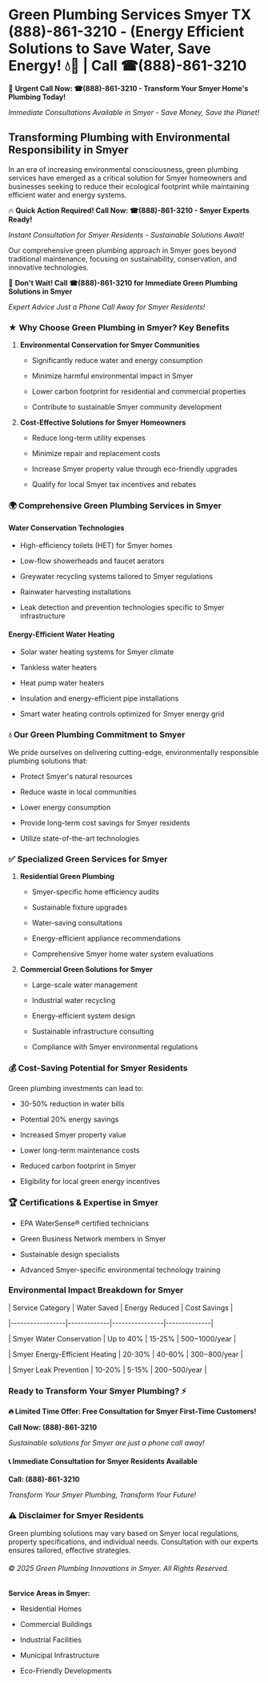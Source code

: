 # Green Plumbing Services Smyer TX (888)-861-3210 - (Energy Efficient Solutions to Save Water, Save Energy! 💧🌿 | Call ☎(888)-861-3210

🚨 **Urgent Call Now: ☎(888)-861-3210 - Transform Your Smyer Home's Plumbing Today!**
*Immediate Consultations Available in Smyer - Save Money, Save the Planet!*

## Transforming Plumbing with Environmental Responsibility in Smyer

In an era of increasing environmental consciousness, green plumbing services have emerged as a critical solution for Smyer homeowners and businesses seeking to reduce their ecological footprint while maintaining efficient water and energy systems. 

🔥 **Quick Action Required! Call Now: ☎(888)-861-3210 - Smyer Experts Ready!**
*Instant Consultation for Smyer Residents - Sustainable Solutions Await!*

Our comprehensive green plumbing approach in Smyer goes beyond traditional maintenance, focusing on sustainability, conservation, and innovative technologies.

🚨 **Don't Wait! Call ☎(888)-861-3210 for Immediate Green Plumbing Solutions in Smyer**
*Expert Advice Just a Phone Call Away for Smyer Residents!*

### ★ Why Choose Green Plumbing in Smyer? Key Benefits

1. **Environmental Conservation for Smyer Communities** 
   - Significantly reduce water and energy consumption
   - Minimize harmful environmental impact in Smyer
   - Lower carbon footprint for residential and commercial properties
   - Contribute to sustainable Smyer community development

2. **Cost-Effective Solutions for Smyer Homeowners** 
   - Reduce long-term utility expenses
   - Minimize repair and replacement costs
   - Increase Smyer property value through eco-friendly upgrades
   - Qualify for local Smyer tax incentives and rebates

### 🌍 Comprehensive Green Plumbing Services in Smyer

#### Water Conservation Technologies
- High-efficiency toilets (HET) for Smyer homes
- Low-flow showerheads and faucet aerators
- Greywater recycling systems tailored to Smyer regulations
- Rainwater harvesting installations
- Leak detection and prevention technologies specific to Smyer infrastructure

#### Energy-Efficient Water Heating
- Solar water heating systems for Smyer climate
- Tankless water heaters
- Heat pump water heaters
- Insulation and energy-efficient pipe installations
- Smart water heating controls optimized for Smyer energy grid

### 💧 Our Green Plumbing Commitment to Smyer

We pride ourselves on delivering cutting-edge, environmentally responsible plumbing solutions that:
- Protect Smyer's natural resources
- Reduce waste in local communities
- Lower energy consumption
- Provide long-term cost savings for Smyer residents
- Utilize state-of-the-art technologies

### ✅ Specialized Green Services for Smyer

1. **Residential Green Plumbing**
   - Smyer-specific home efficiency audits
   - Sustainable fixture upgrades
   - Water-saving consultations
   - Energy-efficient appliance recommendations
   - Comprehensive Smyer home water system evaluations

2. **Commercial Green Solutions for Smyer**
   - Large-scale water management
   - Industrial water recycling
   - Energy-efficient system design
   - Sustainable infrastructure consulting
   - Compliance with Smyer environmental regulations

### 💰 Cost-Saving Potential for Smyer Residents

Green plumbing investments can lead to:
- 30-50% reduction in water bills
- Potential 20% energy savings
- Increased Smyer property value
- Lower long-term maintenance costs
- Reduced carbon footprint in Smyer
- Eligibility for local green energy incentives

### 🏆 Certifications & Expertise in Smyer

- EPA WaterSense® certified technicians
- Green Business Network members in Smyer
- Sustainable design specialists
- Advanced Smyer-specific environmental technology training

### Environmental Impact Breakdown for Smyer

| Service Category | Water Saved | Energy Reduced | Cost Savings |
|-----------------|-------------|----------------|--------------|
| Smyer Water Conservation | Up to 40% | 15-25% | $500-$1000/year |
| Smyer Energy-Efficient Heating | 20-30% | 40-60% | $300-$800/year |
| Smyer Leak Prevention | 10-20% | 5-15% | $200-$500/year |

### Ready to Transform Your Smyer Plumbing? ⚡

**🔥 Limited Time Offer: Free Consultation for Smyer First-Time Customers!**

**Call Now: (888)-861-3210**
*Sustainable solutions for Smyer are just a phone call away!*

#### 📞 Immediate Consultation for Smyer Residents Available

**Call: (888)-861-3210**
*Transform Your Smyer Plumbing, Transform Your Future!*

### ⚠️ Disclaimer for Smyer Residents

Green plumbing solutions may vary based on Smyer local regulations, property specifications, and individual needs. Consultation with our experts ensures tailored, effective strategies.

###### © 2025 Green Plumbing Innovations in Smyer. All Rights Reserved.

**Service Areas in Smyer:** 
- Residential Homes
- Commercial Buildings
- Industrial Facilities
- Municipal Infrastructure
- Eco-Friendly Developments